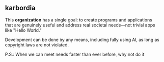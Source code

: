 ## karbordia

This **organization** has a single goal: to create programs and applications that are genuinely useful and address real societal needs—not trivial apps like "Hello World."

Development can be done by any means, including fully using AI, as long as copyright laws are not violated.

P.S.: When we can meet needs faster than ever before, why not do it
